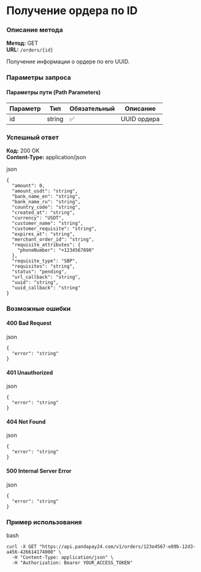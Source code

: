 # Получение ордера по ID

### Описание метода

**Метод:** GET\
**URL:** `/orders/{id}`

Получение информации о ордере по его UUID.

### Параметры запроса

#### Параметры пути (Path Parameters)

| Параметр | Тип    | Обязательный | Описание    |
| -------- | ------ | ------------ | ----------- |
| id       | string | ✅            | UUID ордера |

### Успешный ответ

**Код:** 200 OK\
**Content-Type:** application/json

json

```
{
  "amount": 0,
  "amount_usdt": "string",
  "bank_name_en": "string",
  "bank_name_ru": "string",
  "country_code": "string",
  "created_at": "string",
  "currency": "USDT",
  "customer_name": "string",
  "customer_requisite": "string",
  "expires_at": "string",
  "merchant_order_id": "string",
  "requisite_attributes": {
    "phoneNumber": "+1234567890"
  },
  "requisite_type": "SBP",
  "requisites": "string",
  "status": "pending",
  "url_callback": "string",
  "uuid": "string",
  "uuid_callback": "string"
}
```

### Возможные ошибки

#### 400 Bad Request

json

```
{
  "error": "string"
}
```

#### 401 Unauthorized

json

```
{
  "error": "string"
}
```

#### 404 Not Found

json

```
{
  "error": "string"
}
```

#### 500 Internal Server Error

json

```
{
  "error": "string"
}
```

### Пример использования

bash

```
curl -X GET "https://api.pandapay24.com/v1/orders/123e4567-e89b-12d3-a456-426614174000" \
  -H "Content-Type: application/json" \
  -H "Authorization: Bearer YOUR_ACCESS_TOKEN"
```
